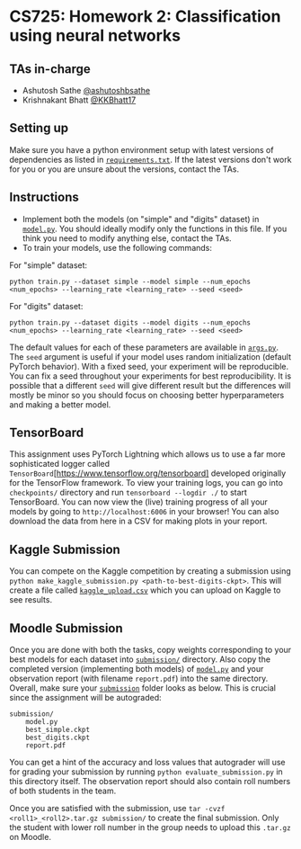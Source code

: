 # CS725: Homework 2: Classification using neural networks

## TAs in-charge
* Ashutosh Sathe [@ashutoshbsathe](https://github.com/ashutoshbsathe)
* Krishnakant Bhatt [@KKBhatt17](https://github.com/KKBhatt17)

## Setting up
Make sure you have a python environment setup with latest versions of dependencies as listed in [`requirements.txt`](requirements.txt). If the latest versions don't work for you or you are unsure about the versions, contact the TAs.

## Instructions
* Implement both the models (on "simple" and "digits" dataset) in [`model.py`](model.py). You should ideally modify only the functions in this file. If you think you need to modify anything else, contact the TAs.
* To train your models, use the following commands:

For "simple" dataset:
```
python train.py --dataset simple --model simple --num_epochs <num_epochs> --learning_rate <learning_rate> --seed <seed>
```

For "digits" dataset:
```
python train.py --dataset digits --model digits --num_epochs <num_epochs> --learning_rate <learning_rate> --seed <seed>
```

The default values for each of these parameters are available in [`args.py`](args.py). The `seed` argument is useful if your model uses random initialization (default PyTorch behavior). With a fixed seed, your experiment will be reproducible. You can fix a seed throughout your experiments for best reproducibility. It is possible that a different `seed` will give different result but the differences will mostly be minor so you should focus on choosing better hyperparameters and making a better model.

## TensorBoard
This assignment uses PyTorch Lightning which allows us to use a far more sophisticated logger called `TensorBoard`[https://www.tensorflow.org/tensorboard] developed originally for the TensorFlow framework. To view your training logs, you can go into `checkpoints/` directory and run `tensorboard --logdir ./` to start TensorBoard. You can now view the (live) training progress of all your models by going to `http://localhost:6006` in your browser! You can also download the data from here in a CSV for making plots in your report.

## Kaggle Submission
You can compete on the Kaggle competition by creating a submission using `python make_kaggle_submission.py <path-to-best-digits-ckpt>`. This will create a file called [`kaggle_upload.csv`](kaggle_upload.csv) which you can upload on Kaggle to see results.

## Moodle Submission
Once you are done with both the tasks, copy weights corresponding to your best models for each dataset into [`submission/`](submission/) directory. Also copy the completed version (implementing both models) of [`model.py`](model.py) and your observation report (with filename `report.pdf`) into the same directory. Overall, make sure your [`submission`](submission/) folder looks as below. This is crucial since the assignment will be autograded:
```
submission/
    model.py
    best_simple.ckpt
    best_digits.ckpt
    report.pdf
```
You can get a hint of the accuracy and loss values that autograder will use for grading your submission by running `python evaluate_submission.py` in this directory itself. The observation report should also contain roll numbers of both students in the team.

Once you are satisfied with the submission, use `tar -cvzf <roll1>_<roll2>.tar.gz submission/` to create the final submission. Only the student with lower roll number in the group needs to upload this `.tar.gz` on Moodle.

